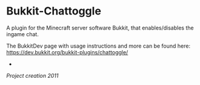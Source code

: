 # Bukkit-Chattoggle
A plugin for the Minecraft server software Bukkit, that enables/disables the ingame chat.

The BukkitDev page with usage instructions and more can be found here: https://dev.bukkit.org/bukkit-plugins/chattoggle/

-

_Project creation 2011_
